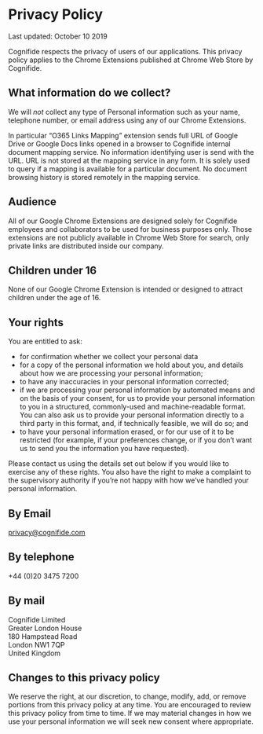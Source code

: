 # Privacy Policy
Last updated: October 10 2019

Cognifide respects the privacy of users of our applications. This privacy policy applies to the Chrome Extensions published at Chrome Web Store by Cognifide.

## What information do we collect?

We will *not* collect any type of Personal information such as your name, telephone number, or email address using any of our Chrome Extensions. 

In particular “O365 Links Mapping” extension sends full URL of Google Drive or Google Docs links opened in a browser to Cognifide internal document mapping service. No information identifying user is send with the URL. URL is not stored at the mapping service in any form. It is solely used to query if a mapping is available for a particular document. No document browsing history is stored remotely in the mapping service.

## Audience
All of our Google Chrome Extensions are designed solely for Cognifide employees and collaborators to be used for business purposes only. Those extensions are not publicly available in Chrome Web Store for search, only private links are distributed inside our company.

## Children under 16
None of our Google Chrome Extension is intended or designed to attract children under the age of 16.

## Your rights
You are entitled to ask:
* for confirmation whether we collect your personal data
* for a copy of the personal information we hold about you, and details about how we are processing your personal information;
* to have any inaccuracies in your personal information corrected;
* if we are processing your personal information by automated means and on the basis of your consent, for us to provide your personal information to you in a structured, commonly-used and machine-readable format. You can also ask us to provide your personal information directly to a third party in this format, and, if technically feasible, we will do so; and
* to have your personal information erased, or for our use of it to be restricted (for example, if your preferences change, or if you don’t want us to send you the information you have requested).

Please contact us using the details set out below if you would like to exercise any of these rights.
You also have the right to make a complaint to the supervisory authority if you’re not happy with how we’ve handled your personal information.

## By Email
privacy@cognifide.com
## By telephone
+44 (0)20 3475 7200
## By mail
Cognifide Limited  
Greater London House  
180 Hampstead Road  
London NW1 7QP  
United Kingdom

## Changes to this privacy policy
We reserve the right, at our discretion, to change, modify, add, or remove portions from this privacy policy at any time. You are encouraged to review this privacy policy from time to time. If we may material changes in how we use your personal information we will seek new consent where appropriate.


